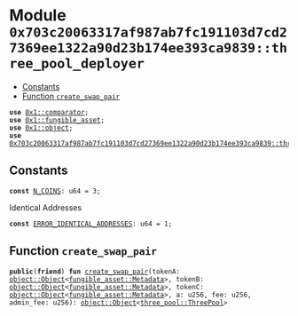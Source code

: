 
<a id="0x703c20063317af987ab7fc191103d7cd27369ee1322a90d23b174ee393ca9839_three_pool_deployer"></a>

# Module `0x703c20063317af987ab7fc191103d7cd27369ee1322a90d23b174ee393ca9839::three_pool_deployer`



-  [Constants](#@Constants_0)
-  [Function `create_swap_pair`](#0x703c20063317af987ab7fc191103d7cd27369ee1322a90d23b174ee393ca9839_three_pool_deployer_create_swap_pair)


<pre><code><b>use</b> <a href="">0x1::comparator</a>;
<b>use</b> <a href="">0x1::fungible_asset</a>;
<b>use</b> <a href="">0x1::object</a>;
<b>use</b> <a href="three_pool.md#0x703c20063317af987ab7fc191103d7cd27369ee1322a90d23b174ee393ca9839_three_pool">0x703c20063317af987ab7fc191103d7cd27369ee1322a90d23b174ee393ca9839::three_pool</a>;
</code></pre>



<a id="@Constants_0"></a>

## Constants


<a id="0x703c20063317af987ab7fc191103d7cd27369ee1322a90d23b174ee393ca9839_three_pool_deployer_N_COINS"></a>



<pre><code><b>const</b> <a href="three_pool_deployer.md#0x703c20063317af987ab7fc191103d7cd27369ee1322a90d23b174ee393ca9839_three_pool_deployer_N_COINS">N_COINS</a>: u64 = 3;
</code></pre>



<a id="0x703c20063317af987ab7fc191103d7cd27369ee1322a90d23b174ee393ca9839_three_pool_deployer_ERROR_IDENTICAL_ADDRESSES"></a>

Identical Addresses


<pre><code><b>const</b> <a href="three_pool_deployer.md#0x703c20063317af987ab7fc191103d7cd27369ee1322a90d23b174ee393ca9839_three_pool_deployer_ERROR_IDENTICAL_ADDRESSES">ERROR_IDENTICAL_ADDRESSES</a>: u64 = 1;
</code></pre>



<a id="0x703c20063317af987ab7fc191103d7cd27369ee1322a90d23b174ee393ca9839_three_pool_deployer_create_swap_pair"></a>

## Function `create_swap_pair`



<pre><code><b>public</b>(<b>friend</b>) <b>fun</b> <a href="three_pool_deployer.md#0x703c20063317af987ab7fc191103d7cd27369ee1322a90d23b174ee393ca9839_three_pool_deployer_create_swap_pair">create_swap_pair</a>(tokenA: <a href="_Object">object::Object</a>&lt;<a href="_Metadata">fungible_asset::Metadata</a>&gt;, tokenB: <a href="_Object">object::Object</a>&lt;<a href="_Metadata">fungible_asset::Metadata</a>&gt;, tokenC: <a href="_Object">object::Object</a>&lt;<a href="_Metadata">fungible_asset::Metadata</a>&gt;, a: u256, fee: u256, admin_fee: u256): <a href="_Object">object::Object</a>&lt;<a href="three_pool.md#0x703c20063317af987ab7fc191103d7cd27369ee1322a90d23b174ee393ca9839_three_pool_ThreePool">three_pool::ThreePool</a>&gt;
</code></pre>
